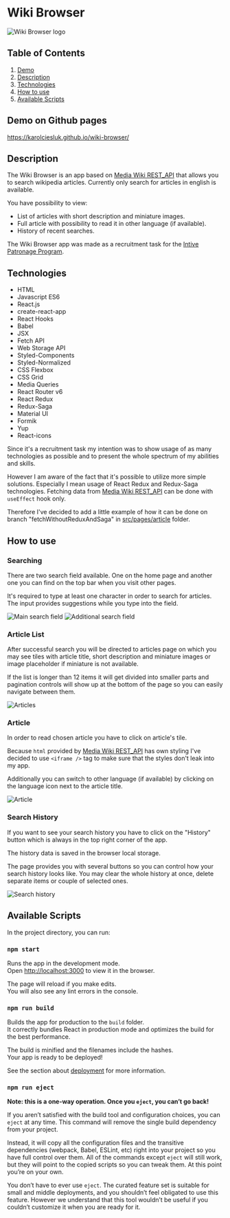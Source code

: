 # Wiki Browser

![Wiki Browser logo](./readmeImages/readmeBanner.png)

## Table of Contents
1. [Demo](#demo-on-github-pages)
2. [Description](#description)
3. [Technologies](#technologies)
4. [How to use](#how-to-use)
5. [Available Scripts](#available-scripts)

## Demo on Github pages

https://karolciesluk.github.io/wiki-browser/

## Description

The Wiki Browser is an app based on [Media Wiki REST_API](https://www.mediawiki.org/wiki/API:REST_API/Reference) that allows you to search wikipedia articles. Currently only search for articles in english is available.

You have possibility to view:
- List of articles with short description and miniature images.
- Full article with possibility to read it in other language (if available).
- History of recent searches.

The Wiki Browser app was made as a recruitment task for the [Intive Patronage Program](https://intive.com/insights/the-patronage-program).

## Technologies
- HTML
- Javascript ES6
- React.js
- create-react-app
- React Hooks
- Babel
- JSX
- Fetch API
- Web Storage API
- Styled-Components
- Styled-Normalized
- CSS Flexbox
- CSS Grid
- Media Queries
- React Router v6
- React Redux
- Redux-Saga
- Material UI
- Formik
- Yup
- React-icons

Since it's a recruitment task my intention was to show usage of as many technologies as possible and to present the whole spectrum of my abilities and skills.

However I am aware of the fact that it's possible to utilize more simple solutions. Especially I mean usage of React Redux and Redux-Saga technologies. Fetching data from [Media Wiki REST_API](https://www.mediawiki.org/wiki/API:REST_API/Reference) can be done with `useEffect` hook only.

Therefore I've decided to add a little example of how it can be done on branch "fetchWithoutReduxAndSaga" in [src/pages/article](https://github.com/KarolCiesluk/wiki-browser/tree/fetchWithoutReduxAndSaga/src/pages/article) folder.

## How to use

### Searching
There are two search field available. One on the home page and another one you can find on the top bar when you visit other pages.

It's required to type at least one character in order to search for articles.
The input provides suggestions while you type into the field.

![Main search field](./readmeImages/searchLarge.gif)
![Additional search field](./readmeImages/searchSmall.gif)

### Article List
After successful search you will be directed to articles page on which you may see tiles with article title, short description and miniature images or image placeholder if miniature is not available.

If the list is longer than 12 items it will get divided into smaller parts and pagination controls will show up at the bottom of the page so you can easily navigate between them.

![Articles](./readmeImages/articles.gif)

### Article
In order to read chosen article you have to click on article's tile.

Because `html` provided by [Media Wiki REST_API](https://www.mediawiki.org/wiki/API:REST_API/Reference#Get_HTML) has own styling I've decided to use `<iframe />` tag to make sure that the styles don't leak into my app.

Additionally you can switch to other language (if available) by clicking on the language icon next to the article title.

![Article](./readmeImages/article.gif)

### Search History
If you want to see your search history you have to click on the "History" button which is always in the top right corner of the app.

The history data is saved in the browser local storage.

The page provides you with several buttons so you can control how your search history looks like. You may clear the whole history at once, delete separate items or couple of selected ones.


![Search history](./readmeImages/history.gif)

## Available Scripts

In the project directory, you can run:

### `npm start`

Runs the app in the development mode.\
Open [http://localhost:3000](http://localhost:3000) to view it in the browser.

The page will reload if you make edits.\
You will also see any lint errors in the console.

### `npm run build`

Builds the app for production to the `build` folder.\
It correctly bundles React in production mode and optimizes the build for the best performance.

The build is minified and the filenames include the hashes.\
Your app is ready to be deployed!

See the section about [deployment](https://facebook.github.io/create-react-app/docs/deployment) for more information.

### `npm run eject`

**Note: this is a one-way operation. Once you `eject`, you can’t go back!**

If you aren’t satisfied with the build tool and configuration choices, you can `eject` at any time. This command will remove the single build dependency from your project.

Instead, it will copy all the configuration files and the transitive dependencies (webpack, Babel, ESLint, etc) right into your project so you have full control over them. All of the commands except `eject` will still work, but they will point to the copied scripts so you can tweak them. At this point you’re on your own.

You don’t have to ever use `eject`. The curated feature set is suitable for small and middle deployments, and you shouldn’t feel obligated to use this feature. However we understand that this tool wouldn’t be useful if you couldn’t customize it when you are ready for it.